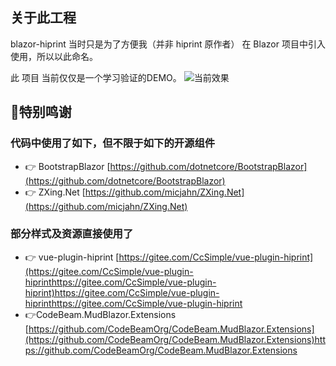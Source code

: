 ## 关于此工程 ##
blazor-hiprint 当时只是为了方便我（并非 hiprint 原作者） 在 Blazor 项目中引入使用，所以以此命名。

此 项目 当前仅仅是一个学习验证的DEMO。
 ![当前效果]([docs/images/250251.gif](https://github.com/yc-2503/Blazor-HiPrint/blob/master/docs/images/250521.gif))
  
## 💐特别鸣谢 

### 代码中使用了如下，但不限于如下的开源组件

- 👉 BootstrapBlazor [https://github.com/dotnetcore/BootstrapBlazor](https://github.com/dotnetcore/BootstrapBlazor)
- 👉 ZXing.Net [https://github.com/micjahn/ZXing.Net](https://github.com/micjahn/ZXing.Net)


### 部分样式及资源直接使用了

- 👉 vue-plugin-hiprint [https://gitee.com/CcSimple/vue-plugin-hiprint](https://gitee.com/CcSimple/vue-plugin-hiprinthttps://gitee.com/CcSimple/vue-plugin-hiprint)https://gitee.com/CcSimple/vue-plugin-hiprinthttps://gitee.com/CcSimple/vue-plugin-hiprint
- 👉CodeBeam.MudBlazor.Extensions [https://github.com/CodeBeamOrg/CodeBeam.MudBlazor.Extensions](https://github.com/CodeBeamOrg/CodeBeam.MudBlazor.Extensions)https://github.com/CodeBeamOrg/CodeBeam.MudBlazor.Extensions
